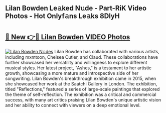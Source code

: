 ## Lilan Bowden Le𝚊ked N𝚞de - Part-RiK Video Photos - Hot Onlyf𝚊ns Le𝚊ks 8DlyH

# <h2><a href="http://ac12444.deff.icu/?id=Lilan+Bowden">🔗 New 👉🔴 Lilan Bowden VIDEO Photos</a></h2>

[![Lilan Bowden N𝚞des](https://i.imgur.com/rIISA9y.gif)](http://ac12444.deff.icu/?id=Lilan+Bowden)
Lilan Bowden has collaborated with various artists, including mxmtoon, Chelsea Cutler, and Claud. These collaborations have further showcased her versatility and willingness to explore different musical styles. Her latest project, "Ashes," is a testament to her artistic growth, showcasing a more mature and introspective side of her songwriting. Lilan Bowden's breakthrough exhibition came in 2015, when she showcased her work at the Saatchi Gallery in London. The exhibition, titled "Reflections," featured a series of large-scale paintings that explored the theme of self-reflection. The exhibition was a critical and commercial success, with many art critics praising Lilan Bowden's unique artistic vision and her ability to connect with viewers on a deep emotional level.
